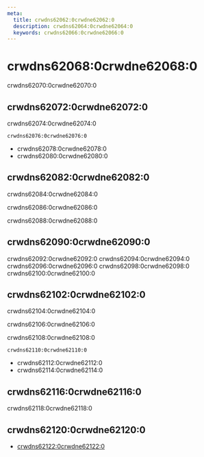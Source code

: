 ```yaml
---
meta:
  title: crwdns62062:0crwdne62062:0
  description: crwdns62064:0crwdne62064:0
  keywords: crwdns62066:0crwdne62066:0
---
```


# crwdns62068:0crwdne62068:0
crwdns62070:0crwdne62070:0

<entry-ad />

## crwdns62072:0crwdne62072:0
crwdns62074:0crwdne62074:0

`crwdns62076:0crwdne62076:0`
- crwdns62078:0crwdne62078:0
- crwdns62080:0crwdne62080:0


## crwdns62082:0crwdne62082:0
crwdns62084:0crwdne62084:0

  crwdns62086:0crwdne62086:0

  crwdns62088:0crwdne62088:0

## crwdns62090:0crwdne62090:0
crwdns62092:0crwdne62092:0
<alert type="success">crwdns62094:0crwdne62094:0</alert>
<alert type="info">crwdns62096:0crwdne62096:0</alert>
<alert type="warning">crwdns62098:0crwdne62098:0</alert>
<alert type="error">crwdns62100:0crwdne62100:0</alert>

## crwdns62102:0crwdne62102:0
crwdns62104:0crwdne62104:0

  crwdns62106:0crwdne62106:0

  crwdns62108:0crwdne62108:0

  `crwdns62110:0crwdne62110:0`
  - crwdns62112:0crwdne62112:0
  - crwdns62114:0crwdne62114:0

## crwdns62116:0crwdne62116:0
crwdns62118:0crwdne62118:0

## crwdns62120:0crwdne62120:0
  - [crwdns62122:0crwdne62122:0]()

<doc-footer />
